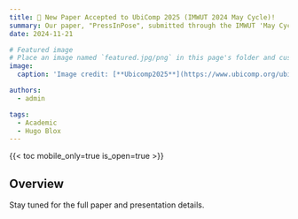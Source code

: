 ```yaml
---
title: 🎉 New Paper Accepted to UbiComp 2025 (IMWUT 2024 May Cycle)!
summary: Our paper, "PressInPose", submitted through the IMWUT 'May Cycle', has been accepted and will be presented at UbiComp 2025! We're looking forward to sharing our findings with the pervasive computing community. 
date: 2024-11-21

# Featured image
# Place an image named `featured.jpg/png` in this page's folder and customize its options here.
image:
  caption: 'Image credit: [**Ubicomp2025**](https://www.ubicomp.org/ubicomp-iswc-2025/)'

authors:
  - admin

tags:
  - Academic
  - Hugo Blox
---
```


{{< toc mobile_only=true is_open=true >}}

## Overview

Stay tuned for the full paper and presentation details.
